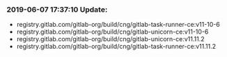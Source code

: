 ### 2019-06-07 17:37:10 Update:

- registry.gitlab.com/gitlab-org/build/cng/gitlab-task-runner-ce:v11-10-6
- registry.gitlab.com/gitlab-org/build/cng/gitlab-unicorn-ce:v11-10-6
- registry.gitlab.com/gitlab-org/build/cng/gitlab-unicorn-ce:v11.11.2
- registry.gitlab.com/gitlab-org/build/cng/gitlab-task-runner-ce:v11.11.2

